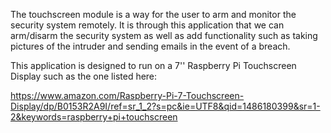 The touchscreen module is a way for the user to 
arm and monitor the security system remotely. It 
is through this application that we can arm/disarm 
the security system as well as add functionality 
such as taking pictures of the intruder and sending 
emails in the event of a breach. 

This application is designed to run on a 7'' Raspberry 
Pi Touchscreen Display such as the one listed here: 

https://www.amazon.com/Raspberry-Pi-7-Touchscreen-Display/dp/B0153R2A9I/ref=sr_1_2?s=pc&ie=UTF8&qid=1486180399&sr=1-2&keywords=raspberry+pi+touchscreen